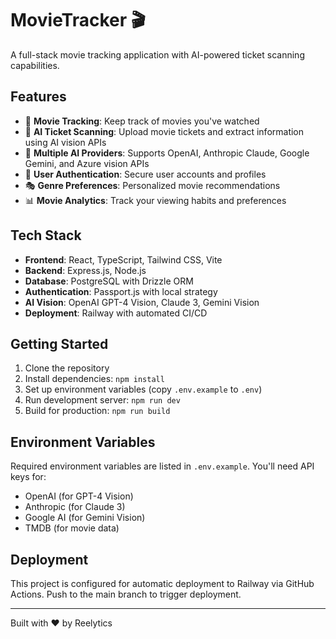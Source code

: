 # MovieTracker 🎬

A full-stack movie tracking application with AI-powered ticket scanning capabilities.

## Features

- 📱 **Movie Tracking**: Keep track of movies you've watched
- 🎫 **AI Ticket Scanning**: Upload movie tickets and extract information using AI vision APIs
- 🤖 **Multiple AI Providers**: Supports OpenAI, Anthropic Claude, Google Gemini, and Azure vision APIs
- 👤 **User Authentication**: Secure user accounts and profiles
- 🎭 **Genre Preferences**: Personalized movie recommendations
- 📊 **Movie Analytics**: Track your viewing habits and preferences

## Tech Stack

- **Frontend**: React, TypeScript, Tailwind CSS, Vite
- **Backend**: Express.js, Node.js
- **Database**: PostgreSQL with Drizzle ORM
- **Authentication**: Passport.js with local strategy
- **AI Vision**: OpenAI GPT-4 Vision, Claude 3, Gemini Vision
- **Deployment**: Railway with automated CI/CD

## Getting Started

1. Clone the repository
2. Install dependencies: `npm install`
3. Set up environment variables (copy `.env.example` to `.env`)
4. Run development server: `npm run dev`
5. Build for production: `npm run build`

## Environment Variables

Required environment variables are listed in `.env.example`. You'll need API keys for:
- OpenAI (for GPT-4 Vision)
- Anthropic (for Claude 3)
- Google AI (for Gemini Vision)
- TMDB (for movie data)

## Deployment

This project is configured for automatic deployment to Railway via GitHub Actions. Push to the main branch to trigger deployment.

---

Built with ❤️ by Reelytics
